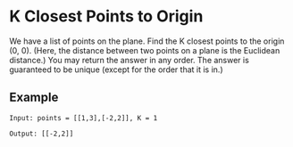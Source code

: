 # K Closest Points to Origin
We have a list of points on the plane.  Find the K closest points to the origin (0, 0).
(Here, the distance between two points on a plane is the Euclidean distance.)
You may return the answer in any order.  The answer is guaranteed to be unique (except for the order that it is in.)

## Example

```
Input: points = [[1,3],[-2,2]], K = 1

Output: [[-2,2]]

```

